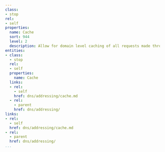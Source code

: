 ```yaml
---
class:
- stop
rel:
- self
properties:
  name: Cache
  sort: 944
  level: 2
  description: Allow for domain level caching of all requests made through the domain.
entities:
- class:
  - stop
  rel:
  - self
  properties:
    name: Cache
  links:
  - rel:
    - self
    href: dns/addressing/cache.md
  - rel:
    - parent
    href: dns/addressing/
links:
- rel:
  - self
  href: dns/addressing/cache.md
- rel:
  - parent
  href: dns/addressing/
...
```

